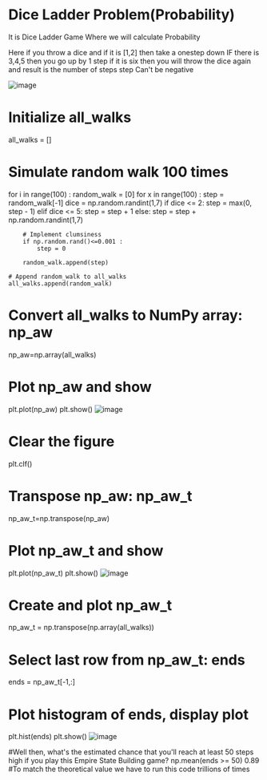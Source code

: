 # Dice Ladder Problem(Probability)
It is Dice Ladder Game Where we will calculate Probability 

Here if you throw a dice and if it is [1,2] then take a onestep down
IF there is 3,4,5 then you go up by 1 step
if it is six then you will throw the dice again and result is the number of steps 
step Can't be negative

![image](https://user-images.githubusercontent.com/77065085/182663006-2bec3de0-03dc-4de9-9124-3abe339ce59e.png)

# Initialize all_walks 
all_walks = []
# Simulate random walk 100 times

for i in range(100) :
    random_walk = [0]
    for x in range(100) :
        step = random_walk[-1]
        dice = np.random.randint(1,7)
        if dice <= 2:
            step = max(0, step - 1)
        elif dice <= 5:
            step = step + 1
        else:
            step = step + np.random.randint(1,7)

        # Implement clumsiness
        if np.random.rand()<=0.001 :
            step = 0

        random_walk.append(step)
    
    # Append random_walk to all_walks
    all_walks.append(random_walk)
# Convert all_walks to NumPy array: np_aw

np_aw=np.array(all_walks)
# Plot np_aw and show
plt.plot(np_aw)
plt.show()
![image](https://user-images.githubusercontent.com/77065085/182663174-507bf423-dd75-4c23-9e84-89400045b60a.png)


# Clear the figure
plt.clf()

# Transpose np_aw: np_aw_t
np_aw_t=np.transpose(np_aw)

# Plot np_aw_t and show
plt.plot(np_aw_t)
plt.show()
![image](https://user-images.githubusercontent.com/77065085/182663210-238fb77b-f5f9-46a6-8496-eddbd8bbc9e0.png)


# Create and plot np_aw_t
np_aw_t = np.transpose(np.array(all_walks))

# Select last row from np_aw_t: ends
ends = np_aw_t[-1,:]

# Plot histogram of ends, display plot
plt.hist(ends)
plt.show()
![image](https://user-images.githubusercontent.com/77065085/182663258-60a564fe-2c83-4c48-b397-7a964ad62f11.png)

#Well then, what's the estimated chance that you'll reach at least 50 steps high if you play this Empire State Building game?
np.mean(ends >= 50)
0.89
#To match the theoretical value we have to run this code trillions of times 
